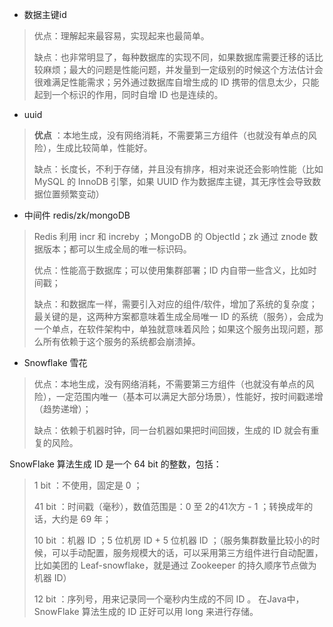 
- 数据主键id
> 优点：理解起来最容易，实现起来也最简单。
>
> 缺点：也非常明显了，每种数据库的实现不同，如果数据库需要迁移的话比较麻烦；最大的问题是性能问题，并发量到一定级别的时候这个方法估计会很难满足性能需求；另外通过数据库自增生成的 ID 携带的信息太少，只能起到一个标识的作用，同时自增 ID 也是连续的。
- uuid 
> **优点** ：本地生成，没有网络消耗，不需要第三方组件（也就没有单点的风险），生成比较简单，性能好。
>
> 缺点：长度长，不利于存储，并且没有排序，相对来说还会影响性能（比如 MySQL 的 InnoDB 引擎，如果 UUID 作为数据库主键，其无序性会导致数据位置频繁变动）

- 中间件 redis/zk/mongoDB
>Redis 利用 incr 和 increby ；MongoDB 的 ObjectId；zk 通过 znode 数据版本；都可以生成全局的唯一标识码。
>
>优点：性能高于数据库；可以使用集群部署；ID 内自带一些含义，比如时间戳；
>
>缺点：和数据库一样，需要引入对应的组件/软件，增加了系统的复杂度；最关键的是，这两种方案都意味着生成全局唯一 ID 的系统（服务），会成为一个单点，在软件架构中，单独就意味着风险；如果这个服务出现问题，那么所有依赖于这个服务的系统都会崩溃掉。
 

- Snowflake 雪花

> 优点：本地生成，没有网络消耗，不需要第三方组件（也就没有单点的风险），一定范围内唯一（基本可以满足大部分场景），性能好，按时间戳递增（趋势递增）；
>
> 缺点：依赖于机器时钟，同一台机器如果把时间回拨，生成的 ID 就会有重复的风险。

SnowFlake 算法生成 ID 是一个 64 bit 的整数，包括：
> 1 bit ：不使用，固定是 0 ；
>
> 41 bit ：时间戳（毫秒），数值范围是：0 至 2的41次方 - 1 ；转换成年的话，大约是 69 年；
> 
> 10 bit ：机器 ID ；5 位机房 ID + 5 位机器 ID ；（服务集群数量比较小的时候，可以手动配置，服务规模大的话，可以采用第三方组件进行自动配置，比如美团的 Leaf-snowflake，就是通过 Zookeeper 的持久顺序节点做为机器 ID）
>
> 12 bit ：序列号，用来记录同一个毫秒内生成的不同 ID 。
在Java中，SnowFlake 算法生成的 ID 正好可以用 long 来进行存储。